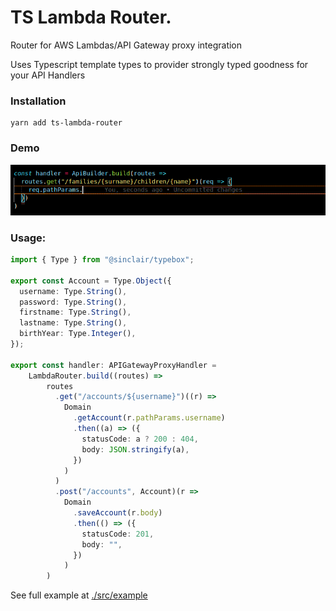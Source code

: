 # TS Lambda Router.

Router for AWS Lambdas/API Gateway proxy integration

Uses Typescript template types to provider strongly typed goodness for your API Handlers

### Installation
```
yarn add ts-lambda-router
```


### Demo

![Demo](./router_demo.gif)

### Usage:

```typescript
import { Type } from "@sinclair/typebox";

export const Account = Type.Object({
  username: Type.String(),
  password: Type.String(),
  firstname: Type.String(),
  lastname: Type.String(),
  birthYear: Type.Integer(),
});

export const handler: APIGatewayProxyHandler =
    LambdaRouter.build((routes) =>
        routes
          .get("/accounts/${username}")((r) =>
            Domain
              .getAccount(r.pathParams.username)
              .then((a) => ({
                statusCode: a ? 200 : 404,
                body: JSON.stringify(a),
              })
            )
          )
          .post("/accounts", Account)(r =>
            Domain
              .saveAccount(r.body)
              .then(() => ({
                statusCode: 201,
                body: "",
              })
            )
        )

```

See full example at [./src/example](./src/example)
